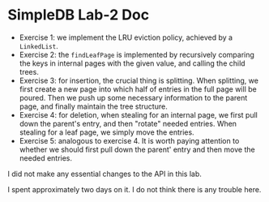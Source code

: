 # SimpleDB Lab-2 Doc

- Exercise 1: we implement the LRU eviction policy, achieved by a `LinkedList`.
- Exercise 2: the `findLeafPage` is implemented by recursively comparing the keys in internal pages with the given value, and calling the child trees.
- Exercise 3: for insertion, the crucial thing is splitting. When splitting, we first create a new page into which half of entries in the full page will be poured. Then we push up some necessary information to the parent page, and finally maintain the tree structure.
- Exercise 4: for deletion, when stealing for an internal page, we first pull down the parent's entry, and then "rotate" needed entries. When stealing for a leaf page, we simply move the entries.
- Exercise 5: analogous to exercise 4. It is worth paying attention to whether we should first pull down the parent' entry and then move the needed entries.

I did not make any essential changes to the API in this lab.

I spent approximately two days on it. I do not think there is any trouble here.

